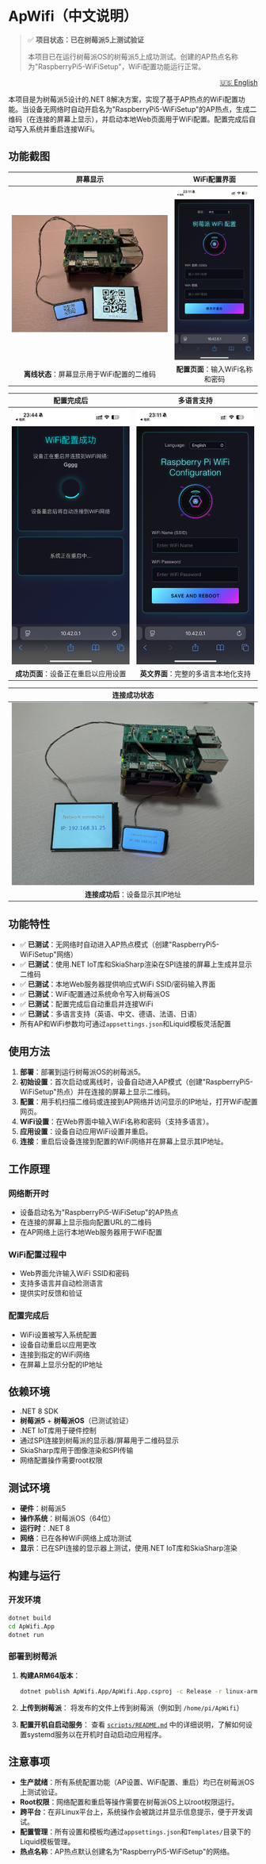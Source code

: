 # ApWifi（中文说明）

> ✅ **项目状态：已在树莓派5上测试验证**
>
> 本项目已在运行树莓派OS的树莓派5上成功测试。创建的AP热点名称为"RaspberryPi5-WiFiSetup"，WiFi配置功能运行正常。

<p align="right">
  <a href="README.md">🇺🇸 English</a>
</p>

本项目是为树莓派5设计的.NET 8解决方案，实现了基于AP热点的WiFi配置功能。当设备无网络时自动开启名为"RaspberryPi5-WiFiSetup"的AP热点，生成二维码（在连接的屏幕上显示），并启动本地Web页面用于WiFi配置。配置完成后自动写入系统并重启连接WiFi。

## 功能截图

| 屏幕显示 | WiFi配置界面 |
|:---:|:---:|
| ![设备未连接网络](assets/network-not-connected.JPG) | ![WiFi设置表单](assets/set_ssid_zh.PNG) |
| **离线状态**：屏幕显示用于WiFi配置的二维码 | **配置页面**：输入WiFi名称和密码 |

| 配置完成后 | 多语言支持 |
|:---:|:---:|
| ![配置成功](assets/set_ssid_ok_zh.PNG) | ![英文界面](assets/set_ssid_en.PNG) |
| **成功页面**：设备正在重启以应用设置 | **英文界面**：完整的多语言本地化支持 |

| 连接成功状态 |
|:---:|
| ![网络已连接](assets/network-connected.JPG) |
| **连接成功后**：设备显示其IP地址 |

## 功能特性
- ✅ **已测试**：无网络时自动进入AP热点模式（创建"RaspberryPi5-WiFiSetup"网络）
- ✅ **已测试**：使用.NET IoT库和SkiaSharp渲染在SPI连接的屏幕上生成并显示二维码
- ✅ **已测试**：本地Web服务器提供响应式WiFi SSID/密码输入界面
- ✅ **已测试**：WiFi配置通过系统命令写入树莓派OS
- ✅ **已测试**：配置完成后自动重启并连接WiFi
- ✅ **已测试**：多语言支持（英语、中文、德语、法语、日语）
- 所有AP和WiFi参数均可通过`appsettings.json`和Liquid模板灵活配置

## 使用方法
1. **部署**：部署到运行树莓派OS的树莓派5。
2. **初始设置**：首次启动或离线时，设备自动进入AP模式（创建"RaspberryPi5-WiFiSetup"热点）并在连接的屏幕上显示二维码。
3. **配置**：用手机扫描二维码或连接到AP网络并访问显示的IP地址，打开WiFi配置网页。
4. **WiFi设置**：在Web界面中输入WiFi名称和密码（支持多语言）。
5. **应用设置**：设备自动应用WiFi设置并重启。
6. **连接**：重启后设备连接到配置的WiFi网络并在屏幕上显示其IP地址。

## 工作原理

### 网络断开时
- 设备启动名为"RaspberryPi5-WiFiSetup"的AP热点
- 在连接的屏幕上显示指向配置URL的二维码
- 在AP网络上运行本地Web服务器用于WiFi配置

### WiFi配置过程中
- Web界面允许输入WiFi SSID和密码
- 支持多语言并自动检测语言
- 提供实时反馈和验证

### 配置完成后
- WiFi设置被写入系统配置
- 设备自动重启以应用更改
- 连接到指定的WiFi网络
- 在屏幕上显示分配的IP地址

## 依赖环境
- .NET 8 SDK
- **树莓派5** + **树莓派OS**（已测试验证）
- .NET IoT库用于硬件控制
- 通过SPI连接到树莓派的显示器/屏幕用于二维码显示
- SkiaSharp库用于图像渲染和SPI传输
- 网络配置操作需要root权限

## 测试环境
- **硬件**：树莓派5
- **操作系统**：树莓派OS（64位）
- **运行时**：.NET 8
- **网络**：已在各种WiFi网络上成功测试
- **显示**：已在SPI连接的显示器上测试，使用.NET IoT库和SkiaSharp渲染

## 构建与运行

### 开发环境
```sh
dotnet build
cd ApWifi.App
dotnet run
```

### 部署到树莓派
1. **构建ARM64版本**：
   ```sh
   dotnet publish ApWifi.App/ApWifi.App.csproj -c Release -r linux-arm64 --self-contained
   ```

2. **上传到树莓派**：
   将发布的文件上传到树莓派（例如到 `/home/pi/ApWifi`）

3. **配置开机自启动服务**：
   查看 [`scripts/README.md`](scripts/README.md) 中的详细说明，了解如何设置systemd服务以在开机时自动启动应用程序。

## 注意事项
- **生产就绪**：所有系统配置功能（AP设置、WiFi配置、重启）均已在树莓派OS上测试验证。
- **Root权限**：网络配置和重启等操作需要在树莓派OS上以root权限运行。
- **跨平台**：在非Linux平台上，系统操作会被跳过并显示信息提示，便于开发调试。
- **配置管理**：所有设置和模板均通过`appsettings.json`和`Templates/`目录下的Liquid模板管理。
- **热点名称**：AP热点默认创建名为"RaspberryPi5-WiFiSetup"的网络。
